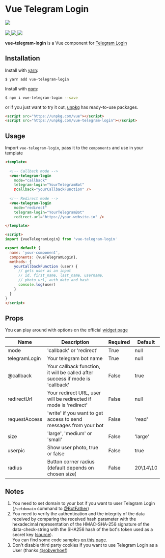 <h1>Vue Telegram Login</h1>
<p>
    <img src="https://i.imgur.com/ex5hnL3.png" />
    <br>
    <br>
    <a href="https://badge.fury.io/js/vue-telegram-login">
        <img src="https://badge.fury.io/js/vue-telegram-login.svg" />
    </a>
    <a href="https://www.npmjs.com/package/vue-telegram-login">
        <img src="https://img.shields.io/npm/dm/vue-telegram-login.svg" />
    </a>
    <a href="https://travis-ci.org/vchaptsev/vue-telegram-login">
        <img src="https://travis-ci.org/vchaptsev/vue-telegram-login.svg?branch=master" />
    </a><br>
</p>

**vue-telegram-login** is a Vue component for [Telegram Login](https://core.telegram.org/widgets/login)


## Installation

Install with [yarn](https://yarnpkg.com):

  ```bash
  $ yarn add vue-telegram-login
  ```

Install with [npm](https://npmjs.com):

  ```bash
  $ npm i vue-telegram-login --save
  ```

or if you just want to try it out, [unpkg](https://unpkg.com/#/) has ready-to-use packages.

```html
<script src="https://unpkg.com/vue"></script>
<script src="https://unpkg.com/vue-telegram-login"></script>
```
## Usage

Import `vue-telegram-login`, pass it to the `components` and use in your template

```html
<template>
  
  <!-- Callback mode -->
  <vue-telegram-login 
    mode="callback"
    telegram-login="YourTelegramBot"
    @callback="yourCallbackFunction" />
  
  <!-- Redirect mode -->
  <vue-telegram-login 
    mode="redirect"
    telegram-login="YourTelegramBot"
    redirect-url="https://your-website.io" />

</template>

<script>
import {vueTelegramLogin} from 'vue-telegram-login'

export default {
  name: 'your-component',
  components: {vueTelegramLogin},
  methods: {
    yourCallbackFunction (user) {
      // gets user as an input
      // id, first_name, last_name, username,
      // photo_url, auth_date and hash
      console.log(user)
    }
  }
}
</script>
```


## Props
You can play around with options on the official [widget page](https://core.telegram.org/widgets/login#widget-configuration)

| Name          | Description                                                                   | Required | Default     |
| ------------- | ----------------------------------------------------------------------------- | -------- | ----------- |
| mode          | 'callback' or 'redirect'                                                      | True     | null        |
| telegramLogin | Your telegram bot name                                                        | True     | null        |
| @callback     | Your callback function, it will be called after success if mode is 'callback' | False    | true        |
| redirectUrl   | Your redirect URL, user will be redirected if mode is 'redirect'              | False    | null        |
| requestAccess | 'write' if you want to get access to send messages from your bot              | False    | 'read'      |
| size          | 'large', 'medium' or 'small'                                                  | False    | 'large'     |
| userpic       | Show user photo, true or false                                                | False    | true        |
| radius        | Button corner radius (default depends on chosen size)                         | False    | 20\14\10    |


## Notes
1. You need to set domain to your bot if you want to user Telagram Login (`/setdomain` command to [@BotFather](https://t.me/botfather))
2. You need to verify the authentication and the integrity of the data received by comparing the received hash parameter with the hexadecimal representation of the HMAC-SHA-256 signature of the data-check-string with the SHA256 hash of the bot's token used as a secret key ([source](https://core.telegram.org/widgets/login#checking-authorization)).<br>
You can find some code samples [on this page](https://gist.github.com/anonymous/6516521b1fb3b464534fbc30ea3573c2).
3. Don't disable third party cookies if you want to use Telegram Login as a User (thanks [@robverhoef](https://github.com/robverhoef))

